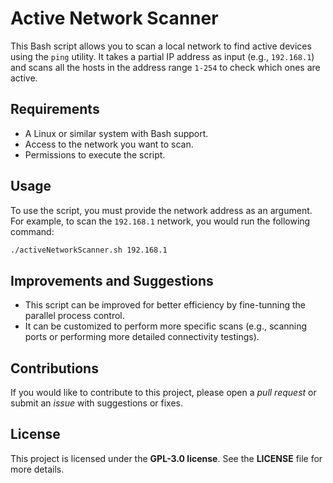 # Active Network Scanner

This Bash script allows you to scan a local network to find active devices using the `ping` utility. It takes a partial IP address as input (e.g., `192.168.1`) and scans all the hosts in the address range `1-254` to check which ones are active.

## Requirements

- A Linux or similar system with Bash support.
- Access to the network you want to scan.
- Permissions to execute the script.

## Usage

To use the script, you must provide the network address as an argument. For example, to scan the `192.168.1` network, you would run the following command:

```bash
./activeNetworkScanner.sh 192.168.1
```

## Improvements and Suggestions

- This script can be improved for better efficiency by fine-tunning the parallel process control.
- It can be customized to perform more specific scans (e.g., scanning ports or performing more detailed connectivity testings).

## Contributions

If you would like to contribute to this project, please open a *pull request* or submit an *issue* with suggestions or fixes.

## License

This project is licensed under the **GPL-3.0 license**. See the **LICENSE** file for more details.
